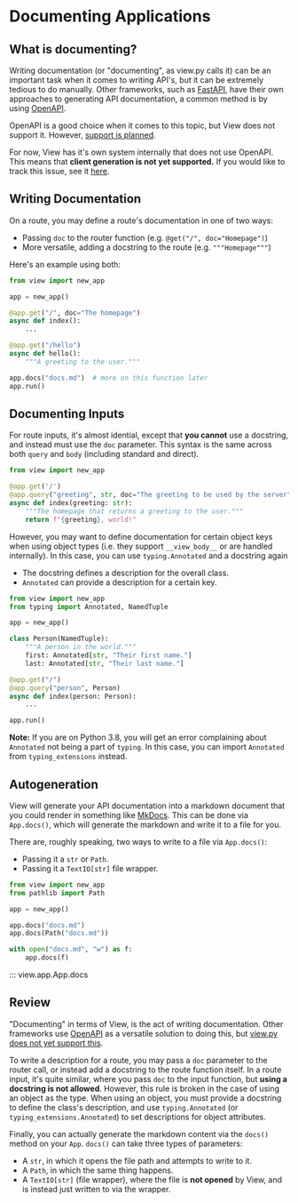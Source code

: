 # Documenting Applications

## What is documenting?

Writing documentation (or "documenting", as view.py calls it) can be an important task when it comes to writing API's, but it can be extremely tedious to do manually. Other frameworks, such as [FastAPI](https://fastapi.tiangolo.com), have their own approaches to generating API documentation, a common  method is by using [OpenAPI](https://www.openapis.org/).

OpenAPI is a good choice when it comes to this topic, but View does not support it. However, [support is planned](https://github.com/ZeroIntensity/view.py/issues/103).

For now, View has it's own system internally that does not use OpenAPI. This means that **client generation is not yet supported.** If you would like to track this issue, see it [here](https://github.com/ZeroIntensity/view.py/issues/74).

## Writing Documentation

On a route, you may define a route's documentation in one of two ways:

- Passing `doc` to the router function (e.g. `@get("/", doc="Homepage")`)
- More versatile, adding a docstring to the route (e.g. `"""Homepage"""`)

Here's an example using both:

```py
from view import new_app

app = new_app()

@app.get("/", doc="The homepage")
async def index():
    ...

@app.get("/hello")
async def hello():
    """A greeting to the user."""

app.docs("docs.md")  # more on this function later
app.run()
```

## Documenting Inputs

For route inputs, it's almost idential, except that **you cannot** use a docstring, and instead must use the `doc` parameter. This syntax is the same across both `query` and `body` (including standard and direct).

```py
from view import new_app

@app.get('/')
@app.query("greeting", str, doc="The greeting to be used by the server", default="hello")
async def index(greeting: str):
    """The homepage that returns a greeting to the user."""
    return f"{greeting}, world!"
```

However, you may want to define documentation for certain object keys when using object types (i.e. they support `__view_body__` or are handled internally). In this case, you can use `typing.Annotated` and a docstring again

- The docstring defines a description for the overall class.
- `Annotated` can provide a description for a certain key.

```py
from view import new_app
from typing import Annotated, NamedTuple

app = new_app()

class Person(NamedTuple):
    """A person in the world."""
    first: Annotated[str, "Their first name."]
    last: Annotated[str, "Their last name."]

@app.get("/")
@app.query("person", Person)
async def index(person: Person):
    ...

app.run()
```

**Note:** If you are on Python 3.8, you will get an error complaining about `Annotated` not being a part of `typing`. In this case, you can import `Annotated` from `typing_extensions` instead.

## Autogeneration

View will generate your API documentation into a markdown document that you could render in something like [MkDocs](https://mkdocs.org). This can be done via `App.docs()`, which will generate the markdown and write it to a file for you.

There are, roughly speaking, two ways to write to a file via `App.docs()`:

- Passing it a `str` or `Path`.
- Passing it a `TextIO[str]` file wrapper.

```py
from view import new_app
from pathlib import Path

app = new_app()

app.docs("docs.md")
app.docs(Path("docs.md"))

with open("docs.md", "w") as f:
    app.docs(f)
```

::: view.app.App.docs

## Review

"Documenting" in terms of View, is the act of writing documentation. Other frameworks use [OpenAPI](https://www.openapis.org/) as a versatile solution to doing this, but [view.py does not yet support this](https://github.com/ZeroIntensity/view.py/issues/103).

To write a description for a route, you may pass a `doc` parameter to the router call, or instead add a docstring to the route function itself. In a route input, it's quite similar, where you pass `doc` to the input function, but **using a docstring is not allowed**.  However, this rule is broken in the case of using an object as the type. When using an object, you must provide a docstring to define the class's description, and use `typing.Annotated` (or `typing_extensions.Annotated`) to set descriptions for object attributes.

Finally, you can actually generate the markdown content via the `docs()` method on your `App`. `docs()` can take three types of parameters:

- A `str`, in which it opens the file path and attempts to write to it.
- A `Path`, in which the same thing happens.
- A `TextIO[str]` (file wrapper), where the file is **not opened** by View, and is instead just written to via the wrapper.
